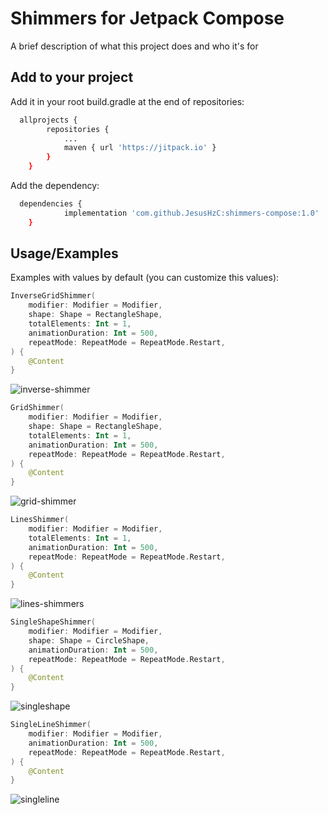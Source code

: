 
# Shimmers for Jetpack Compose

A brief description of what this project does and who it's for


## Add to your project

Add it in your root build.gradle at the end of repositories:

```bash
  allprojects {
		repositories {
			...
			maven { url 'https://jitpack.io' }
		}
	}
```

Add the dependency:

```bash
  dependencies {
	        implementation 'com.github.JesusHzC:shimmers-compose:1.0'
	}
```
  
## Usage/Examples

Examples with values by default (you can customize this values):

```kotlin
InverseGridShimmer(
    modifier: Modifier = Modifier,
    shape: Shape = RectangleShape,
    totalElements: Int = 1,
    animationDuration: Int = 500,
    repeatMode: RepeatMode = RepeatMode.Restart,
) {
	@Content
}
```
![inverse-shimmer](https://user-images.githubusercontent.com/111035803/189658696-6b919df5-374e-4ccd-a744-f8cfb9114044.png)

```kotlin
GridShimmer(
    modifier: Modifier = Modifier,
    shape: Shape = RectangleShape,
    totalElements: Int = 1,
    animationDuration: Int = 500,
    repeatMode: RepeatMode = RepeatMode.Restart,
) {
	@Content
}
```
![grid-shimmer](https://user-images.githubusercontent.com/111035803/189659043-6d573995-b447-4f86-8ff0-4e523f3f58e1.png)

```kotlin
LinesShimmer(
    modifier: Modifier = Modifier,
    totalElements: Int = 1,
    animationDuration: Int = 500,
    repeatMode: RepeatMode = RepeatMode.Restart,
) {
	@Content
}
```

![lines-shimmers](https://user-images.githubusercontent.com/111035803/189659629-2ca70d93-033d-412b-85bd-091bd6ec8bd7.png)

```kotlin
SingleShapeShimmer(
    modifier: Modifier = Modifier,
    shape: Shape = CircleShape,
    animationDuration: Int = 500,
    repeatMode: RepeatMode = RepeatMode.Restart,
) {
	@Content
}
```
![singleshape](https://user-images.githubusercontent.com/111035803/189659632-c51ee419-41e6-4984-add7-f2054bba8cb9.png)

```kotlin
SingleLineShimmer(
    modifier: Modifier = Modifier,
    animationDuration: Int = 500,
    repeatMode: RepeatMode = RepeatMode.Restart,
) {
	@Content
}
```
![singleline](https://user-images.githubusercontent.com/111035803/189659633-51bded3d-3e83-476b-a5f8-a42371cfb2ff.png)
